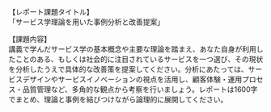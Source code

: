 【レポート課題タイトル】  
「サービス学理論を用いた事例分析と改善提案」

【課題内容】  
講義で学んだサービス学の基本概念や主要な理論を踏まえ、あなた自身が利用したことのある、もしくは社会的に注目されているサービスを一つ選び、その現状を分析したうえで具体的な改善策を提案してください。分析にあたっては、サービスデザインやサービスイノベーションの視点を活用し、顧客体験・運用プロセス・品質管理など、多角的な観点から考察を行いましょう。レポートは1600字でまとめ、理論と事例を結びつけながら論理的に展開してください。